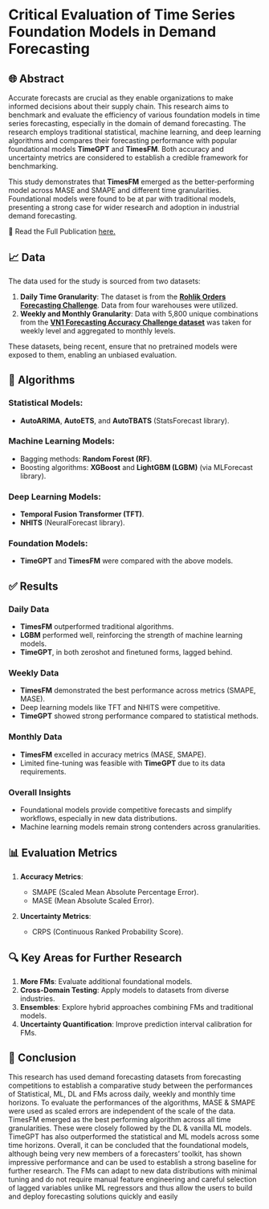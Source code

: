 # Critical Evaluation of Time Series Foundation Models in Demand Forecasting  

## 🌐 Abstract  
Accurate forecasts are crucial as they enable organizations to make informed decisions about their supply chain. This research aims to benchmark and evaluate the efficiency of various foundation models in time series forecasting, especially in the domain of demand forecasting. The research employs traditional statistical, machine learning, and deep learning algorithms and compares their forecasting performance with popular foundational models **TimeGPT** and **TimesFM**. Both accuracy and uncertainty metrics are considered to establish a credible framework for benchmarking.  

This study demonstrates that **TimesFM** emerged as the better-performing model across MASE and SMAPE and different time granularities. Foundational models were found to be at par with traditional models, presenting a strong case for wider research and adoption in industrial demand forecasting.  

📄 Read the Full Publication [here.](https://openreview.net/forum?id=TS42sRKINd)

## 📈 Data  
The data used for the study is sourced from two datasets:  
1. **Daily Time Granularity**: The dataset is from the [**Rohlik Orders Forecasting Challenge**](https://www.kaggle.com/competitions/rohlik-orders-forecasting-challenge). Data from four warehouses were utilized.  
2. **Weekly and Monthly Granularity**: Data with 5,800 unique combinations from the [**VN1 Forecasting Accuracy Challenge dataset**](https://www.datasource.ai/en/home/data-science-competitions-for-startups/vn1-forecasting-accuracy-challenge-phase-1/description) was taken for weekly level and aggregated to monthly levels.  

These datasets, being recent, ensure that no pretrained models were exposed to them, enabling an unbiased evaluation.  

## 📄 Algorithms  
### **Statistical Models**:  
- **AutoARIMA**, **AutoETS**, and **AutoTBATS** (StatsForecast library).  

### **Machine Learning Models**:  
- Bagging methods: **Random Forest (RF)**.  
- Boosting algorithms: **XGBoost** and **LightGBM (LGBM)** (via MLForecast library).  

### **Deep Learning Models**:  
- **Temporal Fusion Transformer (TFT)**.  
- **NHITS** (NeuralForecast library).  

### **Foundation Models**:  
- **TimeGPT** and **TimesFM** were compared with the above models.  

## ✅ Results  
### **Daily Data**  
- **TimesFM** outperformed traditional algorithms.  
- **LGBM** performed well, reinforcing the strength of machine learning models.  
- **TimeGPT**, in both zeroshot and finetuned forms, lagged behind.  

### **Weekly Data**  
- **TimesFM** demonstrated the best performance across metrics (SMAPE, MASE).  
- Deep learning models like TFT and NHITS were competitive.  
- **TimeGPT** showed strong performance compared to statistical methods.  

### **Monthly Data**  
- **TimesFM** excelled in accuracy metrics (MASE, SMAPE).  
- Limited fine-tuning was feasible with **TimeGPT** due to its data requirements.  

### **Overall Insights**  
- Foundational models provide competitive forecasts and simplify workflows, especially in new data distributions.  
- Machine learning models remain strong contenders across granularities.  

## 📊 Evaluation Metrics  
1. **Accuracy Metrics**:  
   - SMAPE (Scaled Mean Absolute Percentage Error).  
   - MASE (Mean Absolute Scaled Error).  

2. **Uncertainty Metrics**:  
   - CRPS (Continuous Ranked Probability Score).  

## 🔍 Key Areas for Further Research  
1. **More FMs**: Evaluate additional foundational models.  
2. **Cross-Domain Testing**: Apply models to datasets from diverse industries.  
3. **Ensembles**: Explore hybrid approaches combining FMs and traditional models.  
4. **Uncertainty Quantification**: Improve prediction interval calibration for FMs.  

## 🏁 Conclusion  
This research has used demand forecasting datasets from forecasting competitions to establish a
comparative study between the performances of Statistical, ML, DL and FMs across daily, weekly and
monthly time horizons. To evaluate the performances of the algorithms, MASE & SMAPE were used
as scaled errors are independent of the scale of the data. TimesFM emerged as the best performing
algorithm across all time granularities. These were closely followed by the DL & vanilla ML models.
TimeGPT has also outperformed the statistical and ML models across some time horizons. Overall, it
can be concluded that the foundational models, although being very new members of a forecasters’
toolkit, has shown impressive performance and can be used to establish a strong baseline for further
research. The FMs can adapt to new data distributions with minimal tuning and do not require manual
feature engineering and careful selection of lagged variables unlike ML regressors and thus allow the
users to build and deploy forecasting solutions quickly and easily
